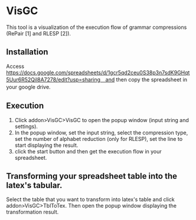 # VisGC

This tool is a visualization of the execution flow of grammar compressions (RePair [1] and RLESP [2]).

## Installation

Access https://docs.google.com/spreadsheets/d/1gcr5qd2ceu0S38p3n7sdK9GHqt5Uur6R52Qil8A7278/edit?usp=sharing　and then copy the spreadsheet in your google drive.
　　
## Execution
1. Click addon>VisGC>VisGC to open the popup window (input string and settings). 
2. In the popup window, set the input string, select the compression type, set the number of alphabet reduction (only for RLESP), set the line to start displaying the result.
3. click the start button and then get the execution flow in your spreadsheet.

## Transforming your spreadsheet table into the latex's tabular. 

Select the table that you want to transform into latex's table and click addon>VisGC>TblToTex. Then open the popup window displaying the transformation result.
